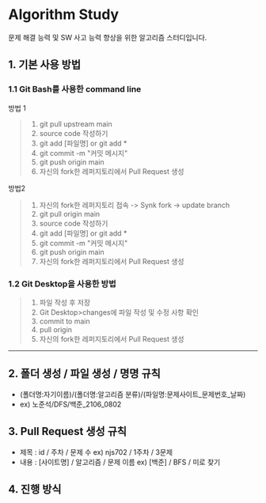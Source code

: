 # Algorithm Study

문제 해결 능력 및 SW 사고 능력 향상을 위한 알고리즘 스터디입니다.


## 1. 기본 사용 방법

### 1.1 Git Bash를 사용한 command line
방법 1
> 1. git pull upstream main
> 2. source code 작성하기
> 3. git add [파일명] or git add *
> 4. git commit -m "커밋 메시지"
> 5. git push origin main
> 6. 자신의 fork한 레퍼지토리에서 Pull Request 생성

방법2
> 1. 자신의 fork한 레퍼지토리 접속 -> Synk fork -> update branch
> 2. git pull origin main
> 3. source code 작성하기
> 4. git add [파일명] or git add *
> 5. git commit -m "커밋 메시지"
> 6. git push origin main
> 7. 자신의 fork한 레퍼지토리에서 Pull Request 생성

### 1.2 Git Desktop을 사용한 방법
> 1. 파일 작성 후 저장
> 2. Git Desktop>changes에 파일 작성 및 수정 사항 확인
> 3. commit to main
> 4. pull origin
> 5. 자신의 fork한 레퍼지토리에서 Pull Request 생성
<hr/>

## 2. 폴더 생성 / 파일 생성 / 명명 규칙

* (폴더명:자기이름)/(폴더명:알고리즘 분류)/(파일명:문제사이트_문제번호_날짜)
* ex) 노준석/DFS/백준_2106_0802

## 3. Pull Request 생성 규칙
* 제목 : id / 주차 / 문제 수 ex) njs702 / 1주차 / 3문제
* 내용 : [사이트명] / 알고리즘 / 문제 이름 ex) [백준] / BFS / 미로 찾기

## 4. 진행 방식
